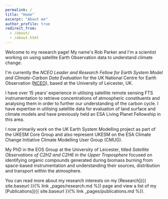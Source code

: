 ```yaml
---
permalink: /
title: "Home"
excerpt: "About me"
author_profile: true
redirect_from: 
  - /about/
  - /about.html
---
```


Welcome to my research page! My name's Rob Parker and I'm a scientist working on using satellite Earth Observation data to understand climate change.

I'm currently the *NCEO Leader and Research Fellow for Earth System Model and Climate-Carbon Data Evaluation* for the UK National Centre for Earth Observation ([NCEO](https://www.nceo.ac.uk/)), based at the University of Leicester, UK.

I have over 15 years’ experience in utilising satellite remote sensing FTS instrumentation to retrieve concentrations of atmospheric constituents and analysing them in order to further our understanding of the carbon cycle. I have expertise in utilising satellite data for evaluation of land surface and climate models and have previously held an ESA Living Planet Fellowship in this area. 

I now primarily work on the UK Earth System Modelling project as part of the UKESM Core Group and also represent UKESM on the ESA Climate Change Initiative Climate Modelling User Group (CMUG).

My PhD in the EOS Group at the University of Leicester, titled *Satellite Observations of C2H2 and C2H6 in the Upper Troposphere* focused on identifying organic compounds generated during biomass burning from space-based instrumentation and understanding their sources, distribution and transport within the atmosphere.

You can read more about my research interests on my [Research]({{ site.baseurl }}{% link _pages/research.md %}) page and view a list of my [Publications]({{ site.baseurl }}{% link _pages/publications.md %}).




